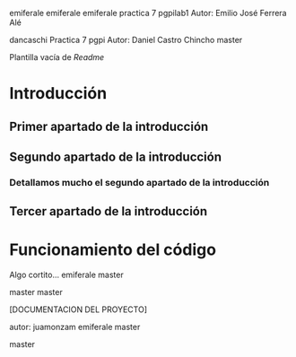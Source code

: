 emiferale
emiferale
emiferale
practica 7 pgpilab1
Autor: Emilio José Ferrera Alé

 dancaschi
Practica 7 pgpi
Autor: Daniel Castro Chincho
master

Plantilla vacía de *Readme*

# Introducción

## Primer apartado de la introducción
## Segundo apartado de la introducción
### Detallamos mucho el segundo apartado de la introducción
## Tercer apartado de la introducción


# Funcionamiento del código
 Algo cortito...
emiferale
master

 master
master

[DOCUMENTACION DEL PROYECTO]

autor: juamonzam
emiferale
master


master
